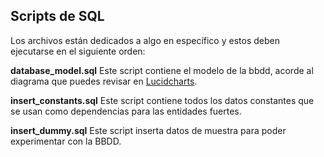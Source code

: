 ## Scripts de SQL

Los archivos están dedicados a algo en específico y estos deben ejecutarse en el siguiente orden:

**database_model.sql**
Este script contiene el modelo de la bbdd, acorde al diagrama que puedes revisar en [Lucidcharts](https://www.lucidchart.com/invitations/accept/db6be754-9670-4856-b490-14f78caf2db4).

**insert_constants.sql**
Este script contiene todos los datos constantes que se usan como dependencias para las entidades fuertes.

**insert_dummy.sql**
Este script inserta datos de muestra para poder experimentar con la BBDD.